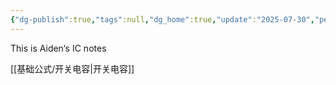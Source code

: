 ```yaml
---
{"dg-publish":true,"tags":null,"dg_home":true,"update":"2025-07-30","permalink":"/基础公式/HOME PAGE/","dgPassFrontmatter":true}
---
```


This is Aiden‘s IC notes

[[基础公式/开关电容\|开关电容]]
